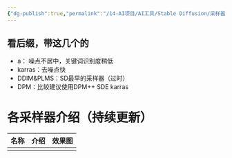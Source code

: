 ```yaml
---
{"dg-publish":true,"permalink":"/14-AI项目/AI工具/Stable Diffusion/采样器/","dgPassFrontmatter":true,"created":"2024-01-14T18:02:29.221+08:00","updated":"2024-01-14T18:10:53.332+08:00"}
---
```



## 看后缀，带这几个的
- a： 噪点不居中，关键词识别度稍低
- karras：去噪点快
- DDIM&PLMS：SD最早的采样器（过时）
- DPM：比较建议使用DPM++ SDE karras


# 各采样器介绍（持续更新）
| 名称 | 介绍 | 效果图 |
| ---- | ---- | ---- |
|  |  |  |